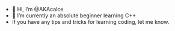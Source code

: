 - 👋 Hi, I’m @AKAcalce
- 🌱 I’m currently an absolute beginner learning C++
- If you have any tips and tricks for learning coding, let me know.
